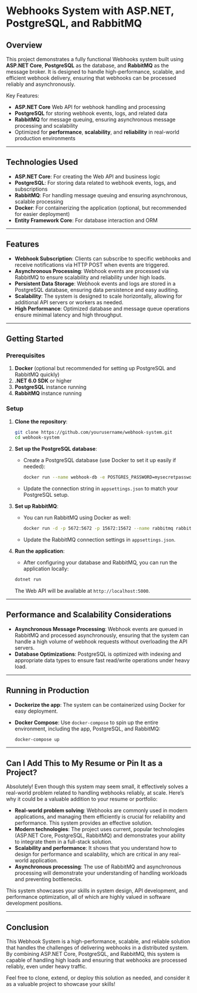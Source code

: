 # Webhooks System with ASP.NET, PostgreSQL, and RabbitMQ

## Overview

This project demonstrates a fully functional Webhooks system built using **ASP.NET Core**, **PostgreSQL** as the database, and **RabbitMQ** as the message broker. It is designed to handle high-performance, scalable, and efficient webhook delivery, ensuring that webhooks can be processed reliably and asynchronously.

Key Features:
- **ASP.NET Core** Web API for webhook handling and processing
- **PostgreSQL** for storing webhook events, logs, and related data
- **RabbitMQ** for message queuing, ensuring asynchronous message processing and scalability
- Optimized for **performance**, **scalability**, and **reliability** in real-world production environments

---

## Technologies Used

- **ASP.NET Core**: For creating the Web API and business logic
- **PostgreSQL**: For storing data related to webhook events, logs, and subscriptions
- **RabbitMQ**: For handling message queuing and ensuring asynchronous, scalable processing
- **Docker**: For containerizing the application (optional, but recommended for easier deployment)
- **Entity Framework Core**: For database interaction and ORM

---

## Features

- **Webhook Subscription**: Clients can subscribe to specific webhooks and receive notifications via HTTP POST when events are triggered.
- **Asynchronous Processing**: Webhook events are processed via RabbitMQ to ensure scalability and reliability under high loads.
- **Persistent Data Storage**: Webhook events and logs are stored in a PostgreSQL database, ensuring data persistence and easy auditing.
- **Scalability**: The system is designed to scale horizontally, allowing for additional API servers or workers as needed.
- **High Performance**: Optimized database and message queue operations ensure minimal latency and high throughput.

---

## Getting Started

### Prerequisites
1. **Docker** (optional but recommended for setting up PostgreSQL and RabbitMQ quickly)
2. **.NET 6.0 SDK** or higher
3. **PostgreSQL** instance running
4. **RabbitMQ** instance running

### Setup

1. **Clone the repository**:

    ```bash
    git clone https://github.com/yourusername/webhook-system.git
    cd webhook-system
    ```

2. **Set up the PostgreSQL database**:
   
   - Create a PostgreSQL database (use Docker to set it up easily if needed):
     ```bash
     docker run --name webhook-db -e POSTGRES_PASSWORD=mysecretpassword -p 5432:5432 -d postgres
     ```
   
   - Update the connection string in `appsettings.json` to match your PostgreSQL setup.

3. **Set up RabbitMQ**:

   - You can run RabbitMQ using Docker as well:
     ```bash
     docker run -d -p 5672:5672 -p 15672:15672 --name rabbitmq rabbitmq:management
     ```
   
   - Update the RabbitMQ connection settings in `appsettings.json`.

4. **Run the application**:

    - After configuring your database and RabbitMQ, you can run the application locally:
    ```bash
    dotnet run
    ```

    The Web API will be available at `http://localhost:5000`.

---

## Performance and Scalability Considerations

- **Asynchronous Message Processing**: Webhook events are queued in RabbitMQ and processed asynchronously, ensuring that the system can handle a high volume of webhook requests without overloading the API servers.
- **Database Optimizations**: PostgreSQL is optimized with indexing and appropriate data types to ensure fast read/write operations under heavy load.

---

## Running in Production

- **Dockerize the app**: The system can be containerized using Docker for easy deployment.
  
- **Docker Compose**: Use `docker-compose` to spin up the entire environment, including the app, PostgreSQL, and RabbitMQ:
    ```bash
    docker-compose up
    ```

---

## Can I Add This to My Resume or Pin It as a Project?

Absolutely! Even though this system may seem small, it effectively solves a real-world problem related to handling webhooks reliably, at scale. Here’s why it could be a valuable addition to your resume or portfolio:

- **Real-world problem solving**: Webhooks are commonly used in modern applications, and managing them efficiently is crucial for reliability and performance. This system provides an effective solution.
- **Modern technologies**: The project uses current, popular technologies (ASP.NET Core, PostgreSQL, RabbitMQ) and demonstrates your ability to integrate them in a full-stack solution.
- **Scalability and performance**: It shows that you understand how to design for performance and scalability, which are critical in any real-world application.
- **Asynchronous processing**: The use of RabbitMQ and asynchronous processing will demonstrate your understanding of handling workloads and preventing bottlenecks.
  
This system showcases your skills in system design, API development, and performance optimization, all of which are highly valued in software development positions.

---

## Conclusion

This Webhook System is a high-performance, scalable, and reliable solution that handles the challenges of delivering webhooks in a distributed system. By combining ASP.NET Core, PostgreSQL, and RabbitMQ, this system is capable of handling high loads and ensuring that webhooks are processed reliably, even under heavy traffic.

Feel free to clone, extend, or deploy this solution as needed, and consider it as a valuable project to showcase your skills!

